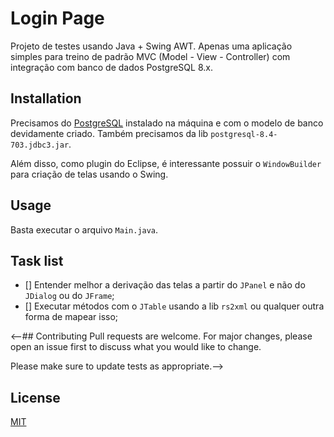 # Login Page

Projeto de testes usando Java + Swing AWT. 
Apenas uma aplicação simples para treino de padrão MVC (Model - View - Controller) com integração com banco de dados PostgreSQL 8.x.

## Installation

Precisamos do [PostgreSQL](https://www.postgresql.org/) instalado na máquina e com o modelo de banco devidamente criado. Também precisamos da lib ``postgresql-8.4-703.jdbc3.jar``. 

Além disso, como plugin do Eclipse, é interessante possuir o ``WindowBuilder`` para criação de telas usando o Swing.

## Usage
Basta executar o arquivo ``Main.java``.

## Task list
* [] Entender melhor a derivação das telas a partir do ``JPanel`` e não do ``JDialog`` ou do ``JFrame``;
* [] Executar métodos com o ``JTable`` usando a lib ``rs2xml`` ou qualquer outra forma de mapear isso;


<--## Contributing
Pull requests are welcome. For major changes, please open an issue first to discuss what you would like to change.

Please make sure to update tests as appropriate.-->

## License
[MIT](https://choosealicense.com/licenses/mit/)